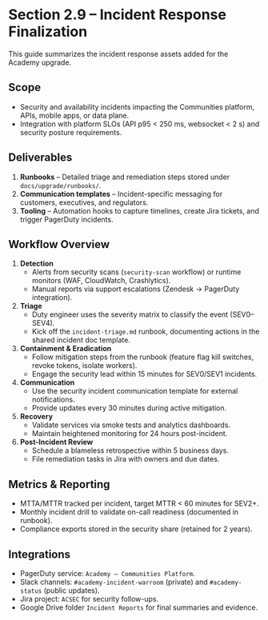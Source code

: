 # Section 2.9 – Incident Response Finalization

This guide summarizes the incident response assets added for the Academy upgrade.

## Scope
- Security and availability incidents impacting the Communities platform, APIs, mobile apps, or data plane.
- Integration with platform SLOs (API p95 < 250 ms, websocket < 2 s) and security posture requirements.

## Deliverables
1. **Runbooks** – Detailed triage and remediation steps stored under `docs/upgrade/runbooks/`.
2. **Communication templates** – Incident-specific messaging for customers, executives, and regulators.
3. **Tooling** – Automation hooks to capture timelines, create Jira tickets, and trigger PagerDuty incidents.

## Workflow Overview
1. **Detection**
   - Alerts from security scans (`security-scan` workflow) or runtime monitors (WAF, CloudWatch, Crashlytics).
   - Manual reports via support escalations (Zendesk → PagerDuty integration).
2. **Triage**
   - Duty engineer uses the severity matrix to classify the event (SEV0–SEV4).
   - Kick off the `incident-triage.md` runbook, documenting actions in the shared incident doc template.
3. **Containment & Eradication**
   - Follow mitigation steps from the runbook (feature flag kill switches, revoke tokens, isolate workers).
   - Engage the security lead within 15 minutes for SEV0/SEV1 incidents.
4. **Communication**
   - Use the security incident communication template for external notifications.
   - Provide updates every 30 minutes during active mitigation.
5. **Recovery**
   - Validate services via smoke tests and analytics dashboards.
   - Maintain heightened monitoring for 24 hours post-incident.
6. **Post-Incident Review**
   - Schedule a blameless retrospective within 5 business days.
   - File remediation tasks in Jira with owners and due dates.

## Metrics & Reporting
- MTTA/MTTR tracked per incident, target MTTR < 60 minutes for SEV2+.
- Monthly incident drill to validate on-call readiness (documented in runbook).
- Compliance exports stored in the security share (retained for 2 years).

## Integrations
- PagerDuty service: `Academy – Communities Platform`.
- Slack channels: `#academy-incident-warroom` (private) and `#academy-status` (public updates).
- Jira project: `ACSEC` for security follow-ups.
- Google Drive folder `Incident Reports` for final summaries and evidence.
